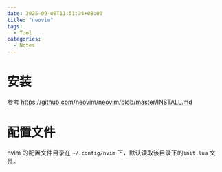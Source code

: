 ```yaml
---
date: 2025-09-08T11:51:34+08:00
title: "neovim"
tags:
  - Tool
categories:
  - Notes
---
```


# 安装

参考 https://github.com/neovim/neovim/blob/master/INSTALL.md

# 配置文件

nvim 的配置文件目录在 `~/.config/nvim` 下，默认读取该目录下的`init.lua` 文件。
